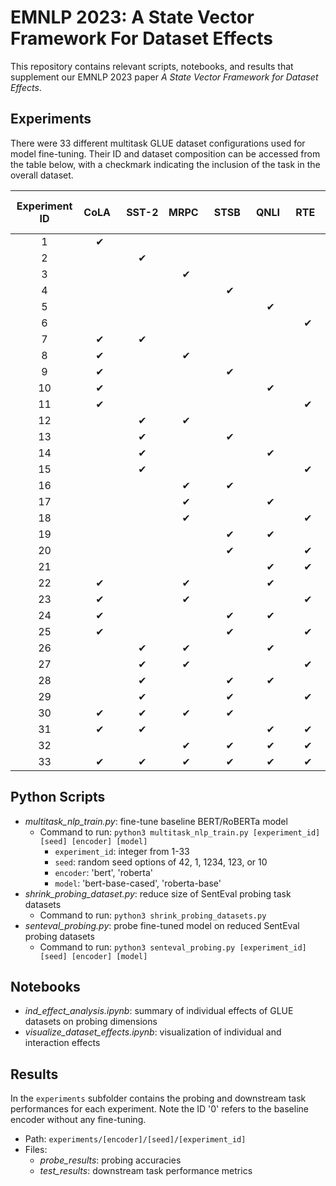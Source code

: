 # EMNLP 2023: A State Vector Framework For Dataset Effects

This repository contains relevant scripts, notebooks, and results that supplement our EMNLP 2023 paper _A State Vector Framework for Dataset Effects_.

## Experiments

There were 33 different multitask GLUE dataset configurations used for model fine-tuning. Their ID and dataset composition can be accessed from the table below, with a checkmark indicating the inclusion of the task in the overall dataset.

| Experiment ID  | &nbsp; &nbsp; &nbsp; CoLA &nbsp; &nbsp; &nbsp; | &nbsp; &nbsp; &nbsp; SST-2 &nbsp; &nbsp; &nbsp; | &nbsp; &nbsp; &nbsp; MRPC &nbsp; &nbsp; &nbsp; | &nbsp; &nbsp; &nbsp; STSB &nbsp; &nbsp; &nbsp; | &nbsp; &nbsp; &nbsp; QNLI &nbsp; &nbsp; &nbsp; | &nbsp; &nbsp; &nbsp; RTE &nbsp; &nbsp; &nbsp; |
| :-: | :-: | :-: | :-: | :-: | :-: | :-: |
| 1 | ✔ |  |  |  |  |  |
| 2 |  | ✔ |  |  |  |  |
| 3 |  |  | ✔ |  |  |  |
| 4 |  |  |  | ✔ |  |  |
| 5 |  |  |  |  | ✔ |  |
| 6 |  |  |  |  |  | ✔ |
| 7 | ✔ | ✔ |  |  |  |  |
| 8 | ✔ |  | ✔ |  |  |  |
| 9 | ✔ |  |  | ✔ |  |  |
| 10 | ✔ |  |  |  | ✔ |  |
| 11 | ✔ |  |  |  |  | ✔ |
| 12 |  | ✔ | ✔ |  |  |  |
| 13 |  | ✔ |  | ✔ |  |  |
| 14 |  | ✔ |  |  | ✔ |  |
| 15 |  | ✔ |  |  |  | ✔ |
| 16 |  |  | ✔ | ✔ |  |  |
| 17 |  |  | ✔ |  | ✔ |  |
| 18 |  |  | ✔ |  |  | ✔ |
| 19 |  |  |  | ✔ | ✔ |  |
| 20 |  |  |  | ✔ |  | ✔ |
| 21 |  |  |  |  | ✔ | ✔ |
| 22 | ✔ |  | ✔ |  | ✔ |  |
| 23 | ✔ |  | ✔ |  |  | ✔ |
| 24 | ✔ |  |  | ✔ | ✔ |  |
| 25 | ✔ |  |  | ✔ |  | ✔ |
| 26 |  | ✔ | ✔ |  | ✔ |  |
| 27 |  | ✔ | ✔ |  |  | ✔ |
| 28 |  | ✔ |  | ✔ | ✔ |  |
| 29 |  | ✔ |  | ✔ |  | ✔ |
| 30 | ✔ | ✔ | ✔ | ✔ |  |  |
| 31 | ✔ | ✔ |  |  | ✔ | ✔ |
| 32 |  |  | ✔ | ✔ | ✔ | ✔ |
| 33 | ✔ | ✔ | ✔ | ✔ | ✔ | ✔ |

## Python Scripts

- _multitask_nlp_train.py_: fine-tune baseline BERT/RoBERTa model
  - Command to run: `python3 multitask_nlp_train.py [experiment_id] [seed] [encoder] [model]`
    - `experiment_id`: integer from 1-33
    - `seed`: random seed options of 42, 1, 1234, 123, or 10
    - `encoder`: 'bert', 'roberta'
    - `model`: 'bert-base-cased', 'roberta-base'
- _shrink_probing_dataset.py_: reduce size of SentEval probing task datasets
  - Command to run: `python3 shrink_probing_datasets.py`
- _senteval_probing.py_: probe fine-tuned model on reduced SentEval probing datasets
  - Command to run: `python3 senteval_probing.py [experiment_id] [seed] [encoder] [model]`

## Notebooks

- _ind_effect_analysis.ipynb_: summary of individual effects of GLUE datasets on probing dimensions
- _visualize_dataset_effects.ipynb_: visualization of individual and interaction effects

## Results

In the `experiments` subfolder contains the probing and downstream task performances for each experiment. Note the ID '0' refers to the baseline encoder without any fine-tuning. 

- Path: `experiments/[encoder]/[seed]/[experiment_id]`
- Files:
  - _probe_results_: probing accuracies
  - _test_results_: downstream task performance metrics
